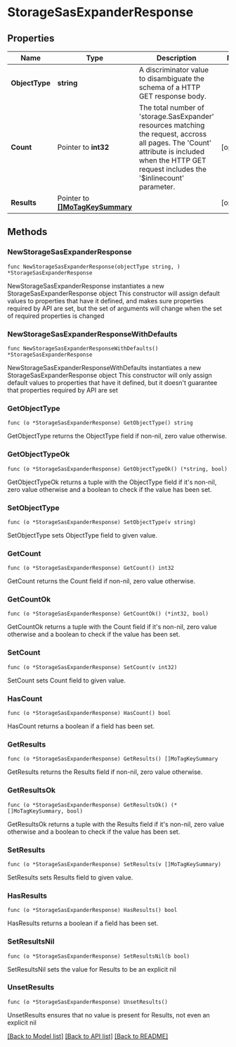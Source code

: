 # StorageSasExpanderResponse

## Properties

Name | Type | Description | Notes
------------ | ------------- | ------------- | -------------
**ObjectType** | **string** | A discriminator value to disambiguate the schema of a HTTP GET response body. | 
**Count** | Pointer to **int32** | The total number of &#39;storage.SasExpander&#39; resources matching the request, accross all pages. The &#39;Count&#39; attribute is included when the HTTP GET request includes the &#39;$inlinecount&#39; parameter. | [optional] 
**Results** | Pointer to [**[]MoTagKeySummary**](mo.TagKeySummary.md) |  | [optional] 

## Methods

### NewStorageSasExpanderResponse

`func NewStorageSasExpanderResponse(objectType string, ) *StorageSasExpanderResponse`

NewStorageSasExpanderResponse instantiates a new StorageSasExpanderResponse object
This constructor will assign default values to properties that have it defined,
and makes sure properties required by API are set, but the set of arguments
will change when the set of required properties is changed

### NewStorageSasExpanderResponseWithDefaults

`func NewStorageSasExpanderResponseWithDefaults() *StorageSasExpanderResponse`

NewStorageSasExpanderResponseWithDefaults instantiates a new StorageSasExpanderResponse object
This constructor will only assign default values to properties that have it defined,
but it doesn't guarantee that properties required by API are set

### GetObjectType

`func (o *StorageSasExpanderResponse) GetObjectType() string`

GetObjectType returns the ObjectType field if non-nil, zero value otherwise.

### GetObjectTypeOk

`func (o *StorageSasExpanderResponse) GetObjectTypeOk() (*string, bool)`

GetObjectTypeOk returns a tuple with the ObjectType field if it's non-nil, zero value otherwise
and a boolean to check if the value has been set.

### SetObjectType

`func (o *StorageSasExpanderResponse) SetObjectType(v string)`

SetObjectType sets ObjectType field to given value.


### GetCount

`func (o *StorageSasExpanderResponse) GetCount() int32`

GetCount returns the Count field if non-nil, zero value otherwise.

### GetCountOk

`func (o *StorageSasExpanderResponse) GetCountOk() (*int32, bool)`

GetCountOk returns a tuple with the Count field if it's non-nil, zero value otherwise
and a boolean to check if the value has been set.

### SetCount

`func (o *StorageSasExpanderResponse) SetCount(v int32)`

SetCount sets Count field to given value.

### HasCount

`func (o *StorageSasExpanderResponse) HasCount() bool`

HasCount returns a boolean if a field has been set.

### GetResults

`func (o *StorageSasExpanderResponse) GetResults() []MoTagKeySummary`

GetResults returns the Results field if non-nil, zero value otherwise.

### GetResultsOk

`func (o *StorageSasExpanderResponse) GetResultsOk() (*[]MoTagKeySummary, bool)`

GetResultsOk returns a tuple with the Results field if it's non-nil, zero value otherwise
and a boolean to check if the value has been set.

### SetResults

`func (o *StorageSasExpanderResponse) SetResults(v []MoTagKeySummary)`

SetResults sets Results field to given value.

### HasResults

`func (o *StorageSasExpanderResponse) HasResults() bool`

HasResults returns a boolean if a field has been set.

### SetResultsNil

`func (o *StorageSasExpanderResponse) SetResultsNil(b bool)`

 SetResultsNil sets the value for Results to be an explicit nil

### UnsetResults
`func (o *StorageSasExpanderResponse) UnsetResults()`

UnsetResults ensures that no value is present for Results, not even an explicit nil

[[Back to Model list]](../README.md#documentation-for-models) [[Back to API list]](../README.md#documentation-for-api-endpoints) [[Back to README]](../README.md)


